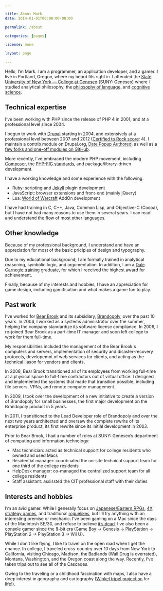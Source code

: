 ```yaml
---

title: About Mark
date: 2014-01-01T00:00:00-08:00

permalink: /about

categories: [pages]

license: none

layout: page

---
```

Hello, I’m Mark. I am a programmer, an application developer, and a gamer. I live in Portland, Oregon, where my beard fits right in. I attended the [State University of New York — College at Geneseo][1] (SUNY: Geneseo) where I studied analytical philosophy, the [philosophy of language][2], and [cognitive science][3].

## Technical expertise

I’ve been working with PHP since the release of PHP 4 in 2001, and at a professional level since 2004.

I begun to work with [Drupal][4] starting in 2004, and extensively at a professional level between 2007 and 2012 ([Certified to Rock score][5]: 4). I maintain a contrib module on Drupal.org, [Date Popup Authored][6], as well as a [few forks and one-off modules on GitHub][7].

More recently, I've embraced the modern PHP movement, including [Composer][8], the [PHP-FIG standards][9], and package/library-driven development.

I have a working knowledge and some experience with the following:

* Ruby: scripting and [Jekyll][10] plugin development
* JavaScript: browser extensions and front-end (mainly jQuery)
* Lua: [World of Warcraft][11] AddOn development

I have had training in C, C++, Java, Common Lisp, and Objective-C (Cocoa), but I have not had many reasons to use them in several years. I can read and understand the flow of most other languages.

## Other knowledge

Because of my professional background, I understand and have an appreciation for most of the basic priciples of design and typography.

Due to my educational background, I am formally trained in analytical reasoning, symbolic logic, and argumentation. In addition, I am a [Dale Carnegie training][12] graduate, for which I received the highest award for achievement.

Finally, because of my interests and hobbies, I have an appreciation for game design, including gamification and what makes a game fun to play.

## Past work

I’ve worked for [Bear Brook][13] and its subsidiary, [Brandopoly][14], over the past 10 years. In 2004, I worked as a systems administrator over the summer, helping the company standardize its software license compliance. In 2006, I re-joined Bear Brook as a part-time IT manager and soon left college to work for them full-time.

My responsibilities included the management of the Bear Brook's computers and servers, implementation of security and disaster-recovery protocols, developemnt of web services for clients, and acting as the technical liason for vendors and clients.

In 2008, Bear Brook transitioned all of its employees from working full-time at a physical space to full-time contractors out of virtual office. I designed and implemented the systems that made that transition possible, including file servers, VPNs, and remote computer management.

In 2009, I took over the development of a new initiative to create a version of Brandopoly for small businesses, the first major development on the Brandopoly product in 5 years.

In 2011, I transitioned to the Lead Developer role of Brandopoly and over the next two years architected and oversaw the complete rewrite of its enterprise product, its first rewrite since its initial development in 2003.

Prior to Bear Brook, I had a number of roles at SUNY: Geneseo’s department of computing and information technology:

* Mac technician: acted as technical support for college residents who owned and used Macs
* Residential manager: coordinated the on-site technical support team for one third of the college residents
* HelpDesk manager: co-managed the centralized support team for all college residents
* Staff assistant: assissted the CIT professional staff with their duties

## Interests and hobbies

I’m an avid gamer. While I generally focus on [Japanese/Eastern RPGs][15], [4X strategy games][16], and traditional [roguelikes][17], but I’ll try anything with an interesting premise or mechanic. I’ve been gaming on a Mac since the days of the Macintosh SE/30, and refuse to believe [it’s dead][18]. I’ve also been a console gamer since the 8-bit era (Game Boy → Genesis → PlayStation → PlayStation 2 → PlayStation 3 → Wii U).

While I don’t like flying, I like to travel on the open road when I get the chance. In college, I traveled cross-country over 10 days from New York to California, visiting Chicago, Madison, the Badlands (Wall Drug is overrated), Montana, Washington, and the Oregon coast along the way. Recently, I’ve taken trips out to see all of the Cascades.

Owing to the traveling or a childhood fascination with maps, I also have a deep interest in geography and cartography ([Winkel tripel projection][19] for life!).

[1]: http://geneseo.edu "SUNY: Geneseo website"
[2]: http://en.wikipedia.org/wiki/Philosophy_of_language "Wikipedia article on the philosophy of language"
[3]: http://en.wikipedia.org/wiki/Cognitive_science "Wikipedia article on cognitive science"
[4]: http://drupal.org "Drupal project website"
[5]: http://certifiedtorock.com/u/212019 "Certified to Rock profile page"
[6]: http://drupal.org/project/date_popup_authored "Date Popup Authored project page"
[7]: https://github.com/search?q=%40itafroma+drupal- "My Drupal modules on GitHub"
[8]: http://getcomposer.org "Composer project website"
[9]: http://php-fig.org "PHP-FIG website"
[10]: http://jekyllrb.org "Jekyll project website"
[11]: http://us.battle.net/wow "World of Warcraft website"
[12]: http://www.dalecarnegie.com "Dale Carnegie Training website"
[13]: http://bearbrook.com "Bear Brook website"
[14]: http://brandopoly.com "Brandopoly website"
[15]: http://tvtropes.org/pmwiki/pmwiki.php/Main/EasternRPG "TVTropes entry on Eastern RPGs"
[16]: http://en.wikipedia.org/wiki/4X "Wikipedia article on the 4X strategy genre"
[17]: http://en.wikipedia.org/wiki/Roguelike "Wikipedia article on Roguelikes"
[18]: http://kotaku.com/5907490/mac-gaming-became-a-little-less-dead-today "Mac Gaming Became A Little Less Dead Today"
[19]: http://en.wikipedia.org/wiki/Winkel_tripel_projection "Wikipedia article on the Winkel tripel projection"
